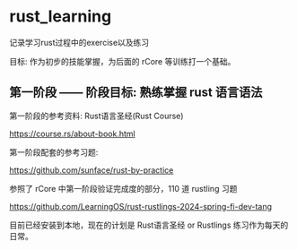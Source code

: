 # rust_learning
记录学习rust过程中的exercise以及练习

目标: 作为初步的技能掌握，为后面的 rCore 等训练打一个基础。
## 第一阶段 —— 阶段目标: 熟练掌握 rust 语言语法
第一阶段的参考资料:
Rust语言圣经(Rust Course)

https://course.rs/about-book.html

第一阶段配套的参考习题:

https://github.com/sunface/rust-by-practice

参照了 rCore 中第一阶段验证完成度的部分，110 道 rustling 习题

https://github.com/LearningOS/rust-rustlings-2024-spring-fi-dev-tang

目前已经安装到本地，现在的计划是 Rust语言圣经 or Rustlings 练习作为每天的日常。
